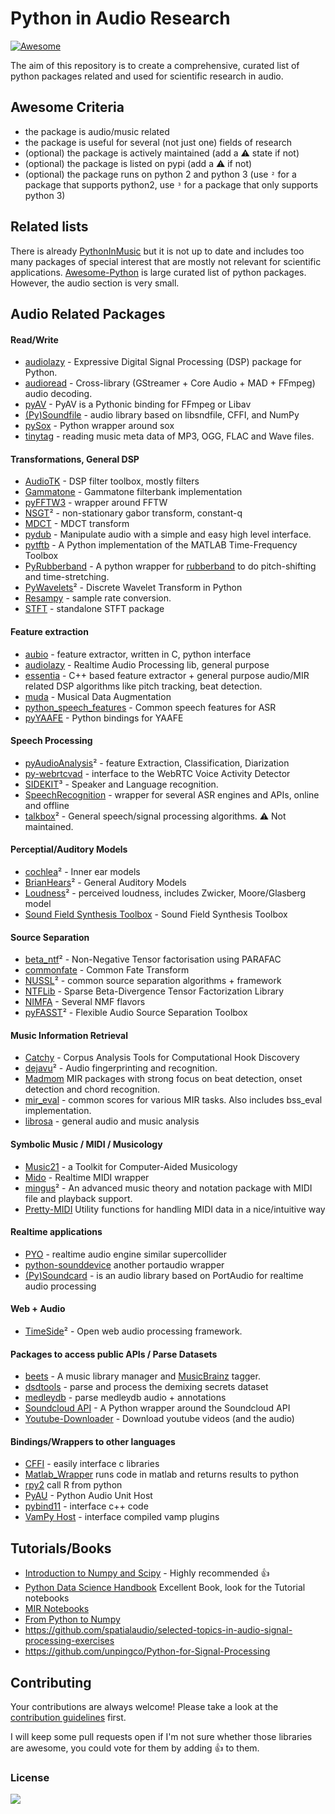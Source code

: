 # Python in Audio Research
[![Awesome](https://cdn.rawgit.com/sindresorhus/awesome/d7305f38d29fed78fa85652e3a63e154dd8e8829/media/badge.svg)](https://github.com/sindresorhus/awesome)

The aim of this repository is to create a comprehensive, curated list of python packages related and used for scientific research in audio.

## Awesome Criteria

* the package is audio/music related
* the package is useful for several (not just one) fields of research
* (optional) the package is actively maintained (add a ⚠️ state if not)
* (optional) the package is listed on pypi (add a ⚠️ if not)
* (optional) the package runs on python 2 and python 3 (use `²` for a package that supports python2, use `³` for a package that only supports python 3)

## Related lists

There is already [PythonInMusic](https://wiki.python.org/moin/PythonInMusic) but it is not up to date and includes too many packages of special interest that are mostly not relevant for scientific applications. [Awesome-Python](https://github.com/vinta/awesome-python) is large curated list of python packages. However, the audio section is very small.

## Audio Related Packages

#### Read/Write

* [audiolazy](https://github.com/danilobellini/audiolazy) - Expressive Digital Signal Processing (DSP) package for Python.
* [audioread](https://github.com/beetbox/audioread) - Cross-library (GStreamer + Core Audio + MAD + FFmpeg) audio decoding.
* [pyAV](https://mikeboers.github.io/PyAV) - PyAV is a Pythonic binding for FFmpeg or Libav
* [(Py)Soundfile](https://github.com/bastibe/PySoundFile) - audio library based on libsndfile, CFFI, and NumPy
* [pySox](https://github.com/rabitt/pysox) - Python wrapper around sox
* [tinytag](https://github.com/devsnd/tinytag) - reading music meta data of MP3, OGG, FLAC and Wave files.

#### Transformations, General DSP

* [AudioTK](https://github.com/mbrucher/AudioTK) - DSP filter toolbox, mostly filters
* [Gammatone](https://github.com/detly/gammatone) - Gammatone filterbank implementation
* [pyFFTW3](https://github.com/pyFFTW/pyFFTW) - wrapper around FFTW
* [NSGT](https://github.com/grrrr/nsgt)² - non-stationary gabor transform, constant-q
* [MDCT](https://github.com/nils-werner/mdct) - MDCT transform
* [pydub](https://github.com/jiaaro/pydub) - Manipulate audio with a simple and easy high level interface.
* [pytftb](https://github.com/scikit-signal/pytftb) - A Python implementation of the MATLAB Time-Frequency Toolbox
* [PyRubberband](https://github.com/bmcfee/pyrubberband) - A python wrapper for [rubberband](http://breakfastquay.com/rubberband/) to do pitch-shifting and time-stretching.
* [PyWavelets](https://github.com/scikit-signal/pywt)² - Discrete Wavelet Transform in Python
* [Resampy](https://github.com/bmcfee/resampy) - sample rate conversion.
* [STFT](https://github.com/nils-werner/stft) - standalone STFT package

#### Feature extraction

* [aubio](http://aubio.org/) - feature extractor, written in C, python interface
* [audiolazy](https://github.com/danilobellini/audiolazy) - Realtime Audio Processing lib, general purpose
* [essentia](http://essentia.upf.edu) - C++ based feature extractor + general purpose audio/MIR related DSP algorithms like pitch tracking, beat detection.
* [muda](https://github.com/bmcfee/muda) -  Musical Data Augmentation
* [python_speech_features](https://github.com/jameslyons/python_speech_features) - Common speech features for ASR
* [pyYAAFE](http://yaafe.sourceforge.net) - Python bindings for YAAFE

#### Speech Processing

* [pyAudioAnalysis](https://github.com/tyiannak/pyAudioAnalysis)² - feature Extraction, Classification, Diarization
* [py-webrtcvad](https://github.com/wiseman/py-webrtcvad) -  interface to the WebRTC Voice Activity Detector
* [SIDEKIT](http://lium.univ-lemans.fr/sidekit/)³ - Speaker and Language recognition.
* [SpeechRecognition](https://github.com/Uberi/speech_recognition) -  wrapper for several ASR engines and APIs, online and offline
* [talkbox](http://scikits.appspot.com/talkbox)² - General speech/signal processing algorithms. ⚠️ Not maintained.

#### Perceptial/Auditory Models

* [cochlea](https://github.com/mrkrd/cochlea)² - Inner ear models
* [BrianHears](http://www.briansimulator.org/docs/index.html)² - General Auditory Models
* [Loudness](https://github.com/deeuu/loudness)² - perceived loudness, includes Zwicker, Moore/Glasberg model
* [Sound Field Synthesis Toolbox](https://github.com/sfstoolbox/sfs-python) - Sound Field Synthesis Toolbox

#### Source Separation

* [beta_ntf](https://code.google.com/archive/p/beta-ntf/)² - Non-Negative Tensor factorisation using PARAFAC
* [commonfate](https://github.com/aliutkus/commonfate) - Common Fate Transform
* [NUSSL](https://github.com/interactiveaudiolab/nussl)² - common source separation algorithms + framework
* [NTFLib](https://github.com/stitchfix/NTFLib) - Sparse Beta-Divergence Tensor Factorization Library
* [NIMFA](http://nimfa.biolab.si) - Several NMF flavors
* [pyFASST](https://github.com/wslihgt/pyfasst)² - Flexible Audio Source Separation Toolbox

#### Music Information Retrieval

* [Catchy](https://github.com/jvbalen/catchy) - Corpus Analysis Tools for Computational Hook Discovery
* [dejavu](https://github.com/worldveil/dejavu)² - Audio fingerprinting and recognition.
* [Madmom](https://github.com/CPJKU/madmom) MIR packages with strong focus on beat detection, onset detection and chord recognition.
* [mir_eval](https://github.com/craffel/mir_eval) - common scores for various MIR tasks. Also includes bss_eval implementation.
* [librosa](https://github.com/librosa/librosa) - general audio and music analysis

#### Symbolic Music / MIDI / Musicology

* [Music21](http://web.mit.edu/music21/) - a Toolkit for Computer-Aided Musicology
* [Mido](https://mido.readthedocs.io/en/latest/) - Realtime MIDI wrapper
* [mingus](http://bspaans.github.io/python-mingus/)² - An advanced music theory and notation package with MIDI file and playback support.
* [Pretty-MIDI](https://github.com/craffel/pretty-midi) Utility functions for handling MIDI data in a nice/intuitive way

#### Realtime applications

* [PYO](https://github.com/belangeo/pyo) - realtime audio engine similar supercollider
* [python-sounddevice](https://github.com/spatialaudio/python-sounddevice) another portaudio wrapper
* [(Py)Soundcard](https://github.com/bastibe/PySoundCard) - is an audio library based on PortAudio for realtime audio processing

#### Web + Audio

* [TimeSide](https://github.com/Parisson/TimeSide)² - Open web audio processing framework.

#### Packages to access public APIs / Parse Datasets

* [beets](http://beets.io/) - A music library manager and [MusicBrainz](https://musicbrainz.org/) tagger.
* [dsdtools](https://github.com/faroit/dsdtools) - parse and process the demixing secrets dataset
* [medleydb](https://github.com/marl/medleydb) - parse medleydb audio + annotations
* [Soundcloud API](https://github.com/soundcloud/soundcloud-python) - A Python wrapper around the Soundcloud API
* [Youtube-Downloader](https://github.com/rg3/youtube-dl) - Download youtube videos (and the audio)

#### Bindings/Wrappers to other languages

* [CFFI]() - easily interface c libraries
* [Matlab_Wrapper](https://github.com/mrkrd/matlab_wrapper) runs code in matlab and returns results to python
* [rpy2](http://rpy2.bitbucket.org/) call R from python
* [PyAU](https://github.com/simlmx/pyau) - Python Audio Unit Host
* [pybind11](https://pypi.python.org/pypi/pybind11) - interface c++ code
* [VamPy Host](https://code.soundsoftware.ac.uk/projects/vampy-host) - interface compiled vamp plugins

## Tutorials/Books

* [Introduction to Numpy and Scipy](http://www.scipy-lectures.org/index.html) - Highly recommended :+1: 
* [Python Data Science Handbook](https://github.com/jakevdp/PythonDataScienceHandbook) Excellent Book, look for the Tutorial notebooks
* [MIR Notebooks](http://musicinformationretrieval.com/)
* [From Python to Numpy](http://www.labri.fr/perso/nrougier/from-python-to-numpy/)
* https://github.com/spatialaudio/selected-topics-in-audio-signal-processing-exercises
* https://github.com/unpingco/Python-for-Signal-Processing

## Contributing

Your contributions are always welcome! Please take a look at the [contribution guidelines](CONTRIBUTING.md) first.

I will keep some pull requests open if I'm not sure whether those libraries are awesome, you could vote for them by adding 👍 to them.

### License

[![](https://i.creativecommons.org/l/by-nc/4.0/88x31.png)](http://creativecommons.org/licenses/by-nc/4.0/)

